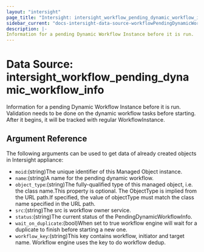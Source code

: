 ```yaml
---
layout: "intersight"
page_title: "Intersight: intersight_workflow_pending_dynamic_workflow_info"
sidebar_current: "docs-intersight-data-source-workflowPendingDynamicWorkflowInfo"
description: |-
Information for a pending Dynamic Workflow Instance before it is run.  Validation needs to be done on the dynamic workflow tasks before starting.  After it begins, it will be tracked with regular WorkflowInstance.
---
```


# Data Source: intersight_workflow_pending_dynamic_workflow_info
Information for a pending Dynamic Workflow Instance before it is run.  Validation needs to be done on the dynamic workflow tasks before starting.  After it begins, it will be tracked with regular WorkflowInstance.
## Argument Reference
The following arguments can be used to get data of already created objects in Intersight appliance:
* `moid`:(string)The unique identifier of this Managed Object instance.
* `name`:(string)A name for the pending dynamic workflow.
* `object_type`:(string)The fully-qualified type of this managed object, i.e. the class name.This property is optional. The ObjectType is implied from the URL path.If specified, the value of objectType must match the class name specified in the URL path.
* `src`:(string)The src is workflow owner service.
* `status`:(string)The current status of the PendingDynamicWorkflowInfo.
* `wait_on_duplicate`:(bool)When set to true workflow engine will wait for a duplicate to finish before starting a new one.
* `workflow_key`:(string)This key contains workflow, initiator and target name. Workflow engine uses the key to do workflow dedup.
